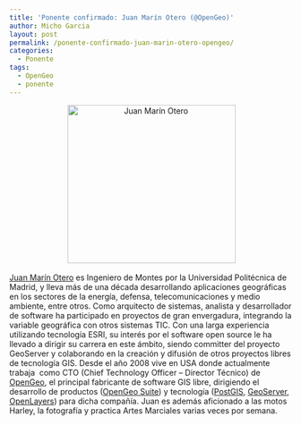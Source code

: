 ```yaml
---
title: 'Ponente confirmado: Juan Marín Otero (@OpenGeo)'
author: Micho Garcia
layout: post
permalink: /ponente-confirmado-juan-marin-otero-opengeo/
categories:
  - Ponente
tags:
  - OpenGeo
  - ponente
---
```

<p style="text-align: center;">
   <a href="{{ root_url }}/images/2013/05/POR3252-Version-2.jpg"><img class="size-medium wp-image-215 aligncenter" alt="Juan Marín Otero" src="{{ root_url }}/images/2013/05/POR3252-Version-2-300x283.jpg" width="300" height="283" /></a>
</p>

<a title="Juan Marín Otero en Twitter" href="https://twitter.com/jmarinotero" target="_blank">Juan Marín Otero</a> es Ingeniero de Montes por la Universidad Politécnica de Madrid, y lleva más de una década desarrollando aplicaciones geográficas en los sectores de la energía, defensa, telecomunicaciones y medio ambiente, entre otros. Como arquitecto de sistemas, analista y desarrollador de software ha participado en proyectos de gran envergadura, integrando la variable geográfica con otros sistemas TIC. Con una larga experiencia utilizando tecnología ESRI, su interés por el software open source le ha llevado a dirigir su carrera en este ámbito, siendo committer del proyecto GeoServer y colaborando en la creación y difusión de otros proyectos libres de tecnología GIS. Desde el año 2008 vive en USA donde actualmente trabaja  como CTO (Chief Technology Officer &#8211; Director Técnico) de <a title="OpenGeo" href="http://opengeo.org/" target="_blank">OpenGeo</a>, el principal fabricante de software GIS libre, dirigiendo el desarrollo de productos (<a title="OpenGeo Suite" href="http://opengeo.org/products/suite/" target="_blank">OpenGeo Suite</a>) y tecnología (<a title="PostGIS" href="http://postgis.net/" target="_blank">PostGIS</a>, <a title="GeoServer" href="http://geoserver.org/" target="_blank">GeoServer</a>, <a title="OpenLayers" href="http://openlayers.org/" target="_blank">OpenLayers</a>) para dicha compañía. Juan es además aficionado a las motos Harley, la fotografía y practica Artes Marciales varias veces por semana.
